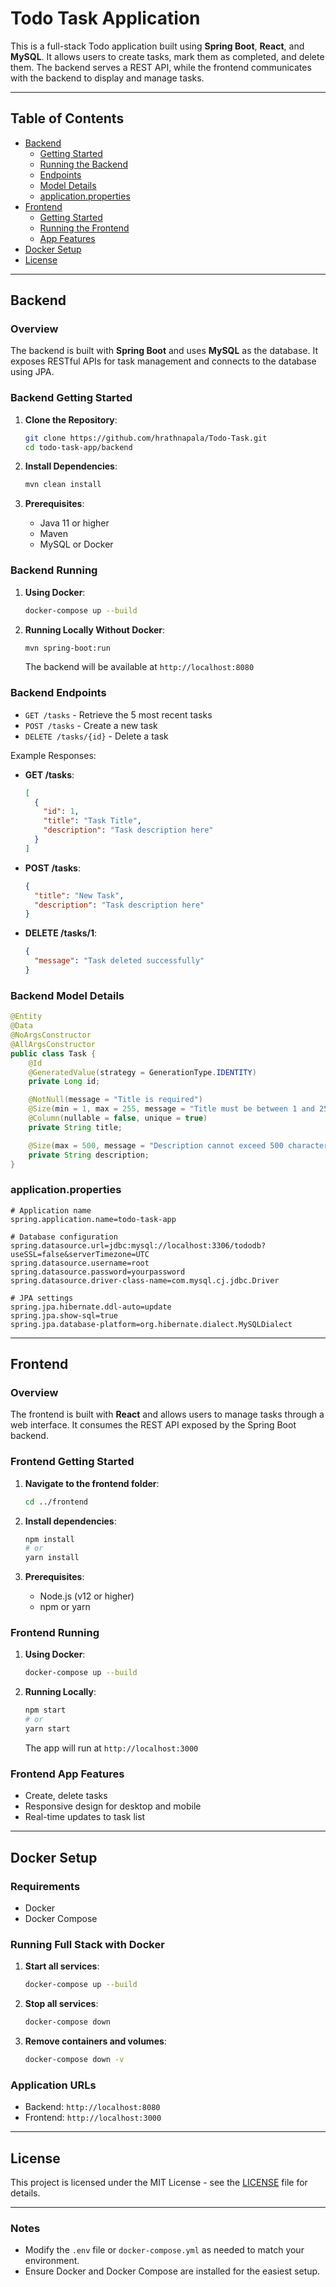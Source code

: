 # Todo Task Application

This is a full-stack Todo application built using **Spring Boot**, **React**, and **MySQL**. It allows users to create tasks, mark them as completed, and delete them. The backend serves a REST API, while the frontend communicates with the backend to display and manage tasks.

---

## Table of Contents
- [Backend](#backend)
  - [Getting Started](#backend-getting-started)
  - [Running the Backend](#backend-running)
  - [Endpoints](#backend-endpoints)
  - [Model Details](#backend-model-details)
  - [application.properties](#applicationproperties)
- [Frontend](#frontend)
  - [Getting Started](#frontend-getting-started)
  - [Running the Frontend](#frontend-running)
  - [App Features](#frontend-app-features)
- [Docker Setup](#docker-setup)
- [License](#license)

---

## Backend

### Overview
The backend is built with **Spring Boot** and uses **MySQL** as the database. It exposes RESTful APIs for task management and connects to the database using JPA.

### Backend Getting Started

1. **Clone the Repository**:
    ```bash
    git clone https://github.com/hrathnapala/Todo-Task.git
    cd todo-task-app/backend
    ```

2. **Install Dependencies**:
    ```bash
    mvn clean install
    ```

3. **Prerequisites**:
    - Java 11 or higher
    - Maven
    - MySQL or Docker

### Backend Running

1. **Using Docker**:
    ```bash
    docker-compose up --build
    ```

2. **Running Locally Without Docker**:
    ```bash
    mvn spring-boot:run
    ```

    The backend will be available at `http://localhost:8080`

### Backend Endpoints

- `GET /tasks` - Retrieve the 5 most recent tasks
- `POST /tasks` - Create a new task
- `DELETE /tasks/{id}` - Delete a task

Example Responses:

- **GET /tasks**:
  ```json
  [
    {
      "id": 1,
      "title": "Task Title",
      "description": "Task description here"
    }
  ]
  ```

- **POST /tasks**:
  ```json
  {
    "title": "New Task",
    "description": "Task description here"
  }
  ```

- **DELETE /tasks/1**:
  ```json
  {
    "message": "Task deleted successfully"
  }
  ```

### Backend Model Details

```java
@Entity
@Data
@NoArgsConstructor
@AllArgsConstructor
public class Task {
    @Id
    @GeneratedValue(strategy = GenerationType.IDENTITY)
    private Long id;

    @NotNull(message = "Title is required")
    @Size(min = 1, max = 255, message = "Title must be between 1 and 255 characters")
    @Column(nullable = false, unique = true)
    private String title;

    @Size(max = 500, message = "Description cannot exceed 500 characters")
    private String description;
}
```

### application.properties

```properties
# Application name
spring.application.name=todo-task-app

# Database configuration
spring.datasource.url=jdbc:mysql://localhost:3306/tododb?useSSL=false&serverTimezone=UTC
spring.datasource.username=root
spring.datasource.password=yourpassword
spring.datasource.driver-class-name=com.mysql.cj.jdbc.Driver

# JPA settings
spring.jpa.hibernate.ddl-auto=update
spring.jpa.show-sql=true
spring.jpa.database-platform=org.hibernate.dialect.MySQLDialect
```

---

## Frontend

### Overview
The frontend is built with **React** and allows users to manage tasks through a web interface. It consumes the REST API exposed by the Spring Boot backend.

### Frontend Getting Started

1. **Navigate to the frontend folder**:
    ```bash
    cd ../frontend
    ```

2. **Install dependencies**:
    ```bash
    npm install
    # or
    yarn install
    ```

3. **Prerequisites**:
    - Node.js (v12 or higher)
    - npm or yarn

### Frontend Running

1. **Using Docker**:
    ```bash
    docker-compose up --build
    ```

2. **Running Locally**:
    ```bash
    npm start
    # or
    yarn start
    ```

    The app will run at `http://localhost:3000`

### Frontend App Features

- Create, delete tasks
- Responsive design for desktop and mobile
- Real-time updates to task list

---

## Docker Setup

### Requirements
- Docker
- Docker Compose

### Running Full Stack with Docker

1. **Start all services**:
    ```bash
    docker-compose up --build
    ```

2. **Stop all services**:
    ```bash
    docker-compose down
    ```

3. **Remove containers and volumes**:
    ```bash
    docker-compose down -v
    ```

### Application URLs
- Backend: `http://localhost:8080`
- Frontend: `http://localhost:3000`

---

## License

This project is licensed under the MIT License - see the [LICENSE](LICENSE) file for details.

---

### Notes
- Modify the `.env` file or `docker-compose.yml` as needed to match your environment.
- Ensure Docker and Docker Compose are installed for the easiest setup.